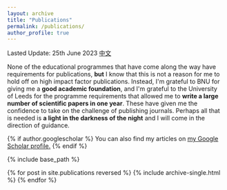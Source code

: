 ```yaml
---
layout: archive
title: "Publications"
permalink: /publications/
author_profile: true
---
```


Lasted Update: 25th June 2023 [中文](publications-zh)

None of the educational programmes that have come along the way have requirements for publications, **but** I know that this is not a reason for me to hold off on high impact factor publications. Instead, I'm grateful to BNU for giving me a **good academic foundation**, and I'm grateful to the University of Leeds for the programme requirements that allowed me to **write a large number of scientific papers in one year**. These have given me the confidence to take on the challenge of publishing journals. Perhaps all that is needed is **a light in the darkness of the night** and I will come in the direction of guidance.

{% if author.googlescholar %}
  You can also find my articles on <u><a href="{{author.googlescholar}}">my Google Scholar profile</a>.</u>
{% endif %}

{% include base_path %}

{% for post in site.publications reversed %}
  {% include archive-single.html %}
{% endfor %}
